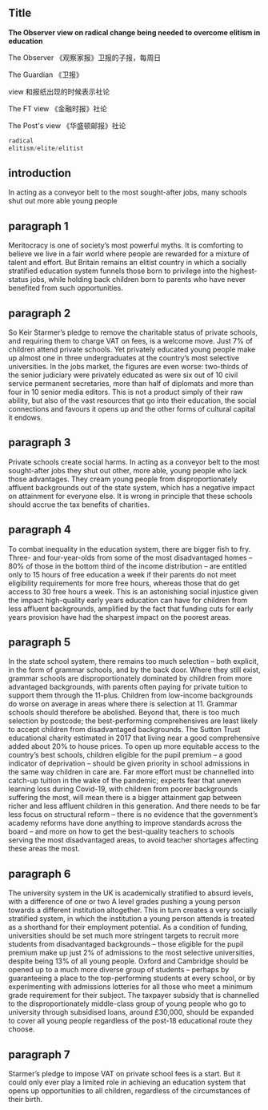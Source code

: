 ## Title

**The Observer view on radical change being needed to overcome elitism in education**



The Observer 《观察家报》卫报的子报，每周日 

The Guardian 《卫报》

view 和报纸出现的时候表示社论

The FT view 《金融时报》社论

The Post's view 《华盛顿邮报》社论



~~~python
radical
elitism/elite/elitist
~~~



 ## introduction

In acting as a conveyor belt to the most sought-after jobs, many schools shut out more able young people



 ## paragraph 1

Meritocracy is one of society’s most powerful myths. It is comforting to believe we live in a fair world where people are rewarded for a mixture of talent and effort. But Britain remains an elitist country in which a socially stratified education system funnels those born to privilege into the highest-status jobs, while holding back children born to parents who have never benefited from such opportunities.



 ## paragraph 2

So Keir Starmer’s pledge to remove the charitable status of private schools, and requiring them to charge VAT on fees, is a welcome move. Just 7% of children attend private schools. Yet privately educated young people make up almost one in three undergraduates at the country’s most selective universities. In the jobs market, the figures are even worse: two-thirds of the senior judiciary were privately educated as were six out of 10 civil service permanent secretaries, more than half of diplomats and more than four in 10 senior media editors. This is not a product simply of their raw ability, but also of the vast resources that go into their education, the social connections and favours it opens up and the other forms of cultural capital it endows.



## paragraph 3

 Private schools create social harms. In acting as a conveyor belt to the most sought-after jobs they shut out other, more able, young people who lack those advantages. They cream young people from disproportionately affluent backgrounds out of the state system, which has a negative impact on attainment for everyone else. It is wrong in principle that these schools should accrue the tax benefits of charities.



## paragraph 4

 To combat inequality in the education system, there are bigger fish to fry. Three- and four-year-olds from some of the most disadvantaged homes – 80% of those in the bottom third of the income distribution – are entitled only to 15 hours of free education a week if their parents do not meet eligibility requirements for more free hours, whereas those that do get access to 30 free hours a week. This is an astonishing social injustice given the impact high-quality early years education can have for children from less affluent backgrounds, amplified by the fact that funding cuts for early years provision have had the sharpest impact on the poorest areas.



## paragraph 5 

In the state school system, there remains too much selection – both explicit, in the form of grammar schools, and by the back door. Where they still exist, grammar schools are disproportionately dominated by children from more advantaged backgrounds, with parents often paying for private tuition to support them through the 11-plus. Children from low-income backgrounds do worse on average in areas where there is selection at 11. Grammar schools should therefore be abolished. Beyond that, there is too much selection by postcode; the best-performing comprehensives are least likely to accept children from disadvantaged backgrounds. The Sutton Trust educational charity estimated in 2017 that living near a good comprehensive added about 20% to house prices. To open up more equitable access to the country’s best schools, children eligible for the pupil premium – a good indicator of deprivation – should be given priority in school admissions in the same way children in care are. Far more effort must be channelled into catch-up tuition in the wake of the pandemic; experts fear that uneven learning loss during Covid-19, with children from poorer backgrounds suffering the most, will mean there is a bigger attainment gap between richer and less affluent children in this generation. And there needs to be far less focus on structural reform – there is no evidence that the government’s academy reforms have done anything to improve standards across the board – and more on how to get the best-quality teachers to schools serving the most disadvantaged areas, to avoid teacher shortages affecting these areas the most.



## paragraph 6 

The university system in the UK is academically stratified to absurd levels, with a difference of one or two A level grades pushing a young person towards a different institution altogether. This in turn creates a very socially stratified system, in which the institution a young person attends is treated as a shorthand for their employment potential. As a condition of funding, universities should be set much more stringent targets to recruit more students from disadvantaged backgrounds – those eligible for the pupil premium make up just 2% of admissions to the most selective universities, despite being 13% of all young people. Oxford and Cambridge should be opened up to a much more diverse group of students – perhaps by guaranteeing a place to the top-performing students at every school, or by experimenting with admissions lotteries for all those who meet a minimum grade requirement for their subject. The taxpayer subsidy that is channelled to the disproportionately middle-class group of young people who go to university through subsidised loans, around £30,000, should be expanded to cover all young people regardless of the post-18 educational route they choose.

 

## paragraph 7

Starmer’s pledge to impose VAT on private school fees is a start. But it could only ever play a limited role in achieving an education system that opens up opportunities to all children, regardless of the circumstances of their birth.

 